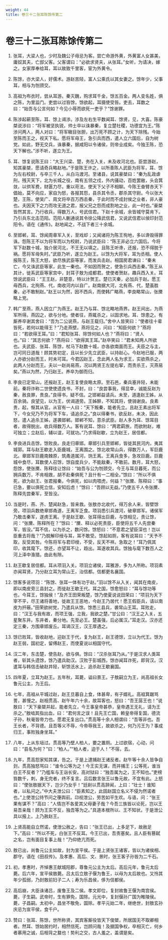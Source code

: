 ```yaml
---
weight: 44
title: 卷三十二张耳陈馀传第二
---
```


# 卷三十二张耳陈馀传第二

1. <span id="卷三十二张耳陈馀传第二-1"></span>
张耳，大梁人也，少时及魏公子毋忌为客。尝亡命游外黄，外黄富人女甚美，庸奴其夫，亡邸父客。父客谓曰：“必欲求贤夫，从张耳。”女听，为请决，嫁之。女家厚奉给耳，耳以故致千里客，宦为外黄令。

2. <span id="卷三十二张耳陈馀传第二-2"></span>
陈馀，亦大梁人，好儒术。游赵苦陉，富人公乘氏以其女妻之。馀年少，父事耳，相与为刎颈交。

3. <span id="卷三十二张耳陈馀传第二-3"></span>
高祖为布衣时，尝从耳游。秦灭魏，购求耳千金，馀五百金。两人变名姓，俱之陈，为里监门。吏尝以过笞馀，馀欲起，耳摄使受笞。吏去，耳数之曰：“始吾与公言何如？今见小辱而欲死一吏乎？”馀谢罪。

4. <span id="卷三十二张耳陈馀传第二-4"></span>
陈涉起蕲至陈，耳、馀上谒涉。涉及左右生平数闻耳、馀贤，见，大喜。陈豪桀说涉曰：“将军被坚执锐，帅士卒以诛暴秦，复立楚社稷，功德宜为王。”陈涉问两人，两人对曰：“将军瞋目张胆，出万死不顾之计，为天下除残。今始至陈而王之，视天下私。愿将军毋王，急引兵而西，遣人立六国后，自为树党。如此，野无交兵，诛暴秦，据咸阳以令诸侯，则帝业成矣。今独王陈，恐天下解也。”涉不听，遂立为王。

5. <span id="卷三十二张耳陈馀传第二-5"></span>
耳、馀复说陈王曰：“大王兴梁、楚，务在入关，未及收河北也。臣尝游赵，知其豪桀，愿请奇兵略赵地。”于是陈王许之，以所善陈人武臣为将军，耳、馀为左右校尉，与卒三千人，从白马渡河。至诸县，说其豪桀曰：“秦为乱政虐刑，残灭天下，北为长城之役，南有五领之戍，外内骚动，百姓罢敝，头会箕敛，以供军费，财匮力尽，重以苛法，使天下父子不相聊。今陈王奋臂赤天下倡始，莫不向应，家自为怒，各报其怨，县杀其令丞，郡杀其守尉。今以张大楚，王陈，使吴广、周文将卒百万西击秦，于此时而不成封侯之业者，非人豪也。夫因天下之力而攻无道之君，报父兄之怨而成割地之业，此一时也。”豪桀皆然其言。乃行收兵，得数万人，号武信君。下赵十余城，余皆城守莫肯下。乃引兵东北击范阳。范阳人蒯通说其令徐公降武信君，又说武信君以侯印封范阳令。语在《通传》。赵地闻之，不战下者三十余城。

6. <span id="卷三十二张耳陈馀传第二-6"></span>
至邯郸，耳、馀闻周章军入关，至戏却；又闻诸将为陈王徇地，多以谗毁得罪诛。怨陈王不以为将军而以为校尉，乃说武臣曰：“陈王非必立六国后。今将军下赵数十城，独介居河北，不王无以填之。且陈王听谗，还报，恐不得脱于祸。愿将军毋失时。”武臣乃听，遂立为赵王。以馀为大将军，耳为丞相。使人报陈王，陈王大怒，欲尽族武臣等家，而发兵击赵。相国房君谏曰：“秦未亡，今又诛武臣等家，此生一秦也。不如因而贺之，使急引兵西击秦。”陈王从其计，徙系武臣等家宫中，封耳子敖为成都君。使使者贺赵，趣兵西入关。耳馀说武臣曰：“王王赵，非楚意，特以计贺王。楚已灭秦，必加兵于赵。愿王毋西兵，北徇燕、代，南收河内以自广。赵南据大河，北有燕、代，楚虽胜秦，必不敢制赵。”赵王以为然，因不西兵，而使韩广略燕，李良略常山，张黡略上党。

7. <span id="卷三十二张耳陈馀传第二-7"></span>
韩广至燕，燕人因立广为燕王。赵王乃与耳、馀北略地燕界。赵王间出，为燕军所得。燕囚之，欲与分地。使者往，燕辄杀之，以固求地。耳、馀患之。有厮养卒谢其舍曰：“吾为二公说燕，与赵王载归。”舍中人皆笑曰：“使者往十辈皆死，若何以能得王？”乃走燕壁。燕将见之，问曰：“知臣何欲？”燕将曰：“若欲得王耳。”曰：“君知张耳、除馀何如人也？”燕将曰：“贤人也。”曰：“其志何欲？”燕将曰：“欲得其王耳。”赵卒笑曰：“君未知两人所欲也。夫武臣、张耳、陈馀，杖马下赵数十城，亦各欲南面而王。夫臣之与主，岂可同日道哉！顾其势初定，且以长少先立武臣，以持赵心。今赵地已服，两人亦欲分赵而王，时未可耳。今君囚赵王，念此两人名为求王，实欲燕杀之，此两人分赵而王。夫以一赵尚易燕，况以两贤王左提右挈，而责杀王，灭燕易矣。”燕以为然，乃归赵王。养卒为御而归。

8. <span id="卷三十二张耳陈馀传第二-8"></span>
李良已定常山，还报赵王，赵王复使良略太原。至石邑，秦兵塞井陉，未能前。秦将诈称二世使使遗良书，不封，曰：“良尝事我，得显幸，诚能反赵为秦，赦良罪，贵良。”良得书，疑不信。之邯郸益请兵。未至，道逢赵王姊，从百余骑。良望见，以为王，伏谒道旁。王姊醉，不知其将，使骑谢良。良素贵，起，惭其从官。从官有一人曰：“天下叛秦，能者先立。且赵王素出将军下，今女兒乃不为将军下车，请追杀之。”良以得秦书，欲反赵，未决，因此怒，遣人追杀王姊，遂袭邯郸。邯郸不知，意杀武臣。赵人多为耳、馀耳目者，故得脱出，收兵得数万人。客有说耳、馀曰：“两君羁旅，而欲附赵，难可独立；立赵后，辅以谊，可就功。”乃求得赵歇，立为赵王，居信都。

9. <span id="卷三十二张耳陈馀传第二-9"></span>
李良进兵击馀，馀败良。良走归章邯。章邯引兵至邯郸，皆徙其民河内，夷其城郭。耳与赵王歇走入臣鹿城，王离围之。馀北收常山兵，得数万人，军巨鹿北。章邯军巨鹿南棘原，筑甬道属河，饷王离。王离兵食多，急攻巨鹿。巨鹿城中食尽，耳数使人召馀，馀自度兵少，不能敌秦，不敢前。数月，耳大怒，怨馀，使张黡、陈释往让馀曰：“始吾与公为刎颈交，今王与耳旦暮死，而公拥兵数万，不肯相救，胡不赴秦俱死？且什有一二相全。”馀曰：“所以不俱死，欲为赵王、张君报秦。今俱死，如以肉喂虎，何益？”张黡、陈释曰：“事已急，要以俱死立信，安知后虑！”馀曰：“吾顾以无益。”乃使五千人令张黡、陈释先尝秦军，至皆没。

10. <span id="卷三十二张耳陈馀传第二-10"></span>
当是时，燕、齐、楚闻赵急，皆来救。张敖亦北收代，得万余人来，皆壁馀旁。项羽兵数绝章邯甬道，王离军乏食。项羽悉引兵渡河，破章邯军。诸侯军乃敢击秦军，遂虏王离。于是赵王歇、张耳得出巨鹿，与馀相见，责让馀，问：“张黡、陈释所在？”馀曰：“黡、释以必死责臣，臣使将五千人先尝秦军，皆没。”耳不信，以为杀之，数问馀。馀怒曰：“不意君之望臣深也！岂以臣重去将哉？”乃脱解印绶与耳，耳不敢受。馀起如厕，客有说耳曰：“天予不取，反受其咎。今陈将军与君印绶，不受，反天不祥。急取之！”耳乃佩其印，收其麾下。馀还，亦望耳不让，趋出。耳遂收其兵。馀独与麾下数百人之河上泽中渔猎。由此有隙。

11. <span id="卷三十二张耳陈馀传第二-11"></span>
赵王歇复居信都。耳从项羽入关。项羽立诸侯，耳雅游，多为人所称。项羽素亦闻耳贤，乃分赵立耳为常山王，治信都。信都更名襄国。

12. <span id="卷三十二张耳陈馀传第二-12"></span>
馀客多说项羽：“陈馀、张耳一体有功于赵。”羽以馀不从入关，闻其在南皮，即以南皮旁三县封之。而徙赵王歇王代。耳之国，馀愈怒曰：“耳与馀功等也，今耳王，馀独侯！”及齐王田荣叛楚，馀乃使夏说说田荣曰：“项羽为天下宰不平，尽王诸将善地，徙故王王恶地，今赵王乃居代！愿王假臣兵，请以南皮为扞蔽。”田荣欲树党，乃遣兵从馀。馀悉三县兵，袭常山王耳。耳败走，曰：“汉王与我有故，而项王强，立我，我欲之楚。”甘公曰：“汉王之入关，五星聚东井。东井者，秦分地。先至必王。楚虽强，后必属汉。”耳走汉。汉亦还定三秦，方围章邯废丘。耳谒汉王，汉王厚遇之。

13. <span id="卷三十二张耳陈馀传第二-13"></span>
馀已败耳，皆收赵地，迎赵王于代，复为赵王，赵王德馀，立以为代王。馀为赵王弱，国初定，留傅赵王，而使夏说以相国守代。

14. <span id="卷三十二张耳陈馀传第二-14"></span>
汉二年，东击楚，使告赵，欲与俱。馀曰：“汉杀张耳乃从。”于是汉求人类耳者，斩其头遗馀，馀乃遣兵助汉。汉败于彭城西，馀亦闻耳诈死，即背汉。汉遣耳与韩信击破赵井陉，斩馀汦水上，追杀赵王歇襄国。

15. <span id="卷三十二张耳陈馀传第二-15"></span>
四年夏，立耳为赵王。五年秋，耳薨，谥曰景王。子敖嗣立为王，尚高祖长女鲁元公主，为王后。

16. <span id="卷三十二张耳陈馀传第二-16"></span>
七年，高祖从平城过赵，赵王旦暮自上食，体甚卑，有子婿礼。高祖箕踞骂詈，甚慢之。赵相贯高、赵午年六十余，故耳客也，怒曰：“吾王孱王也！”说敖曰：“天下豪桀并起，能者先立，今王事皇帝甚恭，皇帝遇王无礼，请为王杀之。”敖啮其指出血，曰：“君何言之误！且先王亡国，赖皇帝得复国，德流子孙，秋毫皆帝力也。愿君无复出口。”贯高等十余人相谓曰：“吾等非也。吾王长者，不背德。且吾等义不辱，今帝辱我王，故欲杀之，何乃污王为？事成归王，事败独身坐耳。”

17. <span id="卷三十二张耳陈馀传第二-17"></span>
八年，上从东垣过。贯高等乃壁人柏人，要之置厕。上过欲宿，心动，问曰：“县名为何？”曰：“柏人。”“柏人者，迫于人！”不宿，去。

18. <span id="卷三十二张耳陈馀传第二-18"></span>
九年，贯高怨家知其谋，告之。于是上逮捕赵王诸反者。赵午等十余人皆争自刭，贯高独怒骂曰：“谁令公等为之！今王实无谋，而并捕王；公等死，谁当白王不反者？”乃槛车与王诣长安。高对狱曰：“独吾属为之，王不知也。”吏榜笞数千，刺，身无完者，终不复言。吕后数言张王以鲁元故，不宜有此。上怒曰：“使张敖据天下，岂少乃女乎！”廷尉以贯高辞闻，上曰：“壮士！谁知者，以私问之。”中大夫泄公曰：“臣素知之，此固赵国立名义不侵为然诺者也。”上使泄公持节问之箯舆前。卬视泄公，劳苦如平生欢。与语，问：“张王果有谋不？”高曰：“人情岂不各爱其父母妻子哉？今吾三族皆以论死，岂以王易吾亲哉！顾为王实不反，独吾等为之。”具道本根所以、王不知状。于是泄公具以报上，上乃赦赵王。

19. <span id="卷三十二张耳陈馀传第二-19"></span>
上贤高能自立然诺，使泄公赦之，告曰：“张王已出，上多足下，故赦足下。”高曰：“所以不死，白张王不反耳。今王已出，吾责塞矣。且人臣有篡弑之名，岂有面目复事上哉！”乃仰绝亢而死。

20. <span id="卷三十二张耳陈馀传第二-20"></span>
敖已出，尚鲁元公主如故，封为宣平侯。于是上贤张王诸客，皆以为诸侯相、郡守。语在《田叔传》。及孝惠、高后、文、景时，张王客子孙皆为二千石。

21. <span id="卷三十二张耳陈馀传第二-21"></span>
初，孝惠时，齐悼惠王献城阳郡，尊鲁元公主为太后。高后元年，鲁元太后薨。后六年，宣平侯敖薨。吕太后立敖子偃为鲁王，以母为太后故也。又怜其年少孤弱，乃封敖前妇子二人；寿为乐昌侯，侈为信都侯。

22. <span id="卷三十二张耳陈馀传第二-22"></span>
高后崩，大臣诛诸吕，废鲁王及二侯。孝文即位，复封故鲁王偃为南宫侯。薨，子生嗣。武帝时，生有罪免，国除。元光中，复封偃孙广国为睢陵侯。薨，子昌嗣。太初中，昌坐不敬免，国除。孝平元始二年，继绝世，封敖玄孙庆忌为宣平侯，食千户。

23. <span id="卷三十二张耳陈馀传第二-23"></span>
赞曰：张耳、陈馀，世所称贤，其宾客厮役皆天下俊桀，所居国无不取卿相者。然耳、馀始居约时，相然信死，岂顾问哉！及据国争权，卒相灭亡，何乡者慕用之诚，后相背之盩也！势利之交，古人羞之，盖谓是矣。
